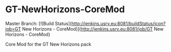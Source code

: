 # GT-NewHorizons-CoreMod
Master Branch: [![Build Status](http://jenkins.usrv.eu:8081/buildStatus/icon?job=GT New Horizons - CoreMod)](http://jenkins.usrv.eu:8081/job/GT New Horizons - CoreMod)

Core Mod for the GT New Horizons pack

